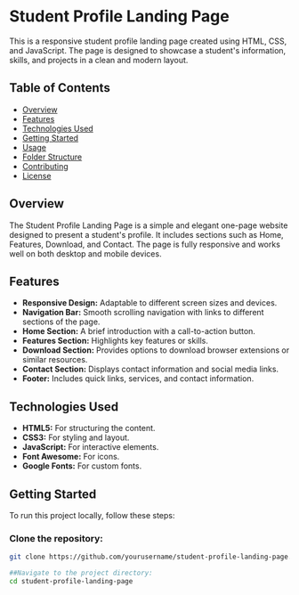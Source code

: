 # Student Profile Landing Page

This is a responsive student profile landing page created using HTML, CSS, and JavaScript. The page is designed to showcase a student's information, skills, and projects in a clean and modern layout.

## Table of Contents

- [Overview](#overview)
- [Features](#features)
- [Technologies Used](#technologies-used)
- [Getting Started](#getting-started)
- [Usage](#usage)
- [Folder Structure](#folder-structure)
- [Contributing](#contributing)
- [License](#license)

## Overview

The Student Profile Landing Page is a simple and elegant one-page website designed to present a student's profile. It includes sections such as Home, Features, Download, and Contact. The page is fully responsive and works well on both desktop and mobile devices.

## Features

- **Responsive Design:** Adaptable to different screen sizes and devices.
- **Navigation Bar:** Smooth scrolling navigation with links to different sections of the page.
- **Home Section:** A brief introduction with a call-to-action button.
- **Features Section:** Highlights key features or skills.
- **Download Section:** Provides options to download browser extensions or similar resources.
- **Contact Section:** Displays contact information and social media links.
- **Footer:** Includes quick links, services, and contact information.

## Technologies Used

- **HTML5:** For structuring the content.
- **CSS3:** For styling and layout.
- **JavaScript:** For interactive elements.
- **Font Awesome:** For icons.
- **Google Fonts:** For custom fonts.

## Getting Started

To run this project locally, follow these steps:

### Clone the repository:

```bash
git clone https://github.com/yourusername/student-profile-landing-page.git

##Navigate to the project directory:
cd student-profile-landing-page
